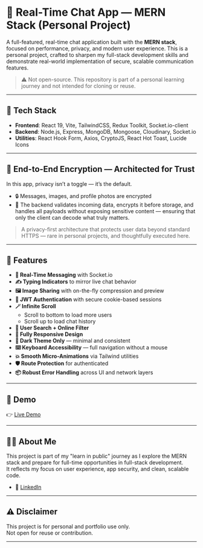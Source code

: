 # 💬 Real-Time Chat App — MERN Stack (Personal Project)

A full-featured, real-time chat application built with the **MERN stack**, focused on performance, privacy, and modern user experience. This is a personal project, crafted to sharpen my full-stack development skills and demonstrate real-world implementation of secure, scalable communication features.

> ⚠️ Not open-source. This repository is part of a personal learning journey and not intended for cloning or reuse.

---

## 🧰 Tech Stack

- **Frontend**: React 19, Vite, TailwindCSS, Redux Toolkit, Socket.io-client  
- **Backend**: Node.js, Express, MongoDB, Mongoose, Cloudinary, Socket.io  
- **Utilities**: React Hook Form, Axios, CryptoJS, React Hot Toast, Lucide Icons

---

## 🔐 End-to-End Encryption — Architected for Trust

In this app, privacy isn’t a toggle — it’s the default.

- 🔒 Messages, images, and profile photos are encrypted 
- 🧩 The backend validates incoming data, encrypts it before storage, and handles all payloads without exposing sensitive content — ensuring that only the client can decode what truly matters.

> A privacy-first architecture that protects user data beyond standard HTTPS — rare in personal projects, and thoughtfully executed here.

---

## 🌟 Features

- **🧠 Real-Time Messaging** with Socket.io  
- **✍️ Typing Indicators** to mirror live chat behavior  
- **🖼️ Image Sharing** with on-the-fly compression and preview  
- **🔐 JWT Authentication** with secure cookie-based sessions  
- **🪄 Infinite Scroll**  
  - Scroll to bottom to load more users  
  - Scroll up to load chat history  
- **🧭 User Search + Online Filter**  
- **📱 Fully Responsive Design**  
- **🌙 Dark Theme Only** — minimal and consistent  
- **⌨️ Keyboard Accessibility** — full navigation without a mouse  
- **💥 Smooth Micro-Animations** via Tailwind utilities  
- **🛡️ Route Protection** for authenticated  
- **📦 Robust Error Handling** across UI and network layers

---

## 📸 Demo

👉 [Live Demo](https://chat-app-frontend-eta-navy.vercel.app) 

---

## 🙋‍♂️ About Me

This project is part of my "learn in public" journey as I explore the MERN stack and prepare for full-time opportunities in full-stack development.  
It reflects my focus on user experience, app security, and clean, scalable code.

- 🔗 [LinkedIn](https://www.linkedin.com/in/girish-chauhan/)  

---

## ⚠️ Disclaimer

This project is for personal and portfolio use only.  
Not open for reuse or contribution.

---
